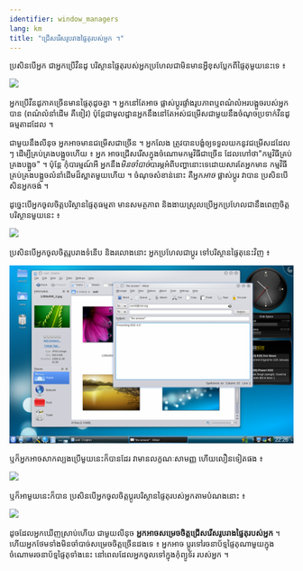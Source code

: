 ```yaml
---
identifier: window_managers
lang: km
title: "ជ្រើស​រើស​​​រូប​រាង​ផ្ទៃ​តុ​របស់​អ្នក​ ។"
---
```


ប្រសិន​បើ​អ្នក ​ជា​អ្នក​ប្រើ​​វីនដូ បរិស្ថាន​ផ្ទៃ​តុ​របស់​អ្នក​ប្រហែល​ជា​មិន​​មាន​អ្វី​
ខុស​ប្លែក​​​ពី​ផ្ទៃ​តុ​មួយ​នេះ​ទេ​ ៖

<img src="/img/windows_vista.jpg" />

អ្នក​ប្រើ​វីនដូ​ភាគ​​ច្រើន​​​មាន​ផ្ទៃ​តុ​ដូច​គ្នា​ ។ អ្នក​នៅ​តែ​អាច​ 
ផ្លាស់​ប្តូរ​ផ្ទាំង​រូប​ភាព​​​ ឬ​ពណ៌​លំអរ​បង្អួច​របស់​អ្នក​បាន​ (ពណ៌​លំនាំ​ដើម​ 
គឺ​ខៀវ​) ប៉ុន្តែ​​ជា​មូលដ្ឋាន ​អ្នក​នឹងនៅ​តែ​អស់ជម្រើស​ជា​មួយ​នឹង​ចំណុច​ប្រទាក់​វីនដូ​ធម្មតា​​ដដែល​ ។

ជា​មួយ​នឹង​​លីនុច​ អ្នក​អាច​មាន​ជម្រើស​ជា​ច្រើន​ ។ អ្នក​លែង​ 
ត្រូវ​បាន​បង្ខំឲ្យ​ទទួល​យក​នូវ​​ជម្រើស​ដដែល​ៗ ដើម្បី​គ្រប់​គ្រង​បង្អួច​​​ហើយ​ ៖ អ្នក​ 
អាច​ជ្រើស​​រើស​ក្នុង​ចំណោម​កម្មវិធី​​ជា​ច្រើន ដែល​ហៅថា​ "កម្មវិធី​គ្រប់​គ្រង​បង្អួច​" ។ ប៉ុន្តែ​ 
កុំ​បារម្មណ៍​អី​ អ្នក​នឹង​​​<i>មិន​ចាំ​បាច់</i>​បារម្ភ​​អំពី​បញ្ហា​នោះ​ទេ​ ដោយ​សារ​តែ​អ្នក​មាន​ 
កម្មវិធី​គ្រប់​គ្រង​បង្អួច​លំនាំ​ដើម​​​ដ៏​ស្អាត​មួយ​ហើយ​ ។ ចំណុច​សំខាន់​​នោះ គឺ​អ្នក​<i>អាច</i> ផ្លាស់​ប្តូរ​ 
វា​បាន​ ប្រសិន​បើ​សិន​​​អ្នក​ចង់​ ។

ដូច្នេះ​បើ​អ្នក​ចូល​ចិត្ត​បរិស្ថាន​ផ្ទៃ​តុ​ធម្មតា មាន​សមត្ថភាព​ និង​​ងាយស្រួល​ប្រើ​ អ្នក​ប្រហែល​ជា​នឹង​ពេញ​ចិត្ត​បរិស្ថាន​មួយ​នេះ ៖

<img src="/img/ubuntu.jpg"/>

​ប្រសិន​បើ​​អ្នក​ចូល​ចិត្ត​​រូបរាង​ទំនើប និង​​រលោង​​​នោះ អ្នក​ប្រហែល​ជា​​ប្តូរ​ 
ទៅ​បរិស្ថាន​ផ្ទៃ​តុ​នេះ​​វិញ ៖

<img src="/img/kde.png" />

ឬ​ក៏​អ្នក​​​អាច​សាក​ល្បង​ប្រើ​មួយ​នេះ​ក៏​បាន​ដែរ វា​មាន​លក្ខណៈ​សាមញ្ញ ហើយ​លឿន​ទៀត​ផង ៖

<img src="/img/xfce.jpg" />

ឬ​ក៏​អា​មួយ​នេះ​ក៏​បាន​ ប្រសិន​បើ​​អ្នក​​ចូលចិត្ត​​ប្ដូរ​បរិស្ថាន​ផ្ទៃតុ​របស់​អ្នក​តាម​បំណង​នោះ ៖

<img src="/img/wm.jpg" />

ដូច​ដែល​អ្នក​ឃើញ​ស្រាប់​ហើយ​ ជា​មួយ​លីនុច​ <b>អ្នក​អាច​សម្រេច​ចិត្ត​ ជ្រើស​រើស​រូបរាង​ផ្ទៃ​តុ​របស់​អ្នក​</b> ។
ហើយ​​អ្នក​ថែម​ទាំង​មិន​ចាំ​បាច់​សម្រេច​ចិត្ត​ច្រើន​ដង​ទេ ៖ អ្នក​អាច​
ប្តូរ​ទៅ​រចនាប័ទ្ម​ផ្ទៃ​តុ​ណា​មួយ​​ក្នុង​ចំណោម​រចនាប័ទ្ម​​ផ្ទៃតុ​ទាំង​នេះ នៅពេល​​ដែល​អ្នក​ចូល​ទៅ​ក្នុង​កុំព្យូទ័រ​ 
របស់​អ្នក​ ។




